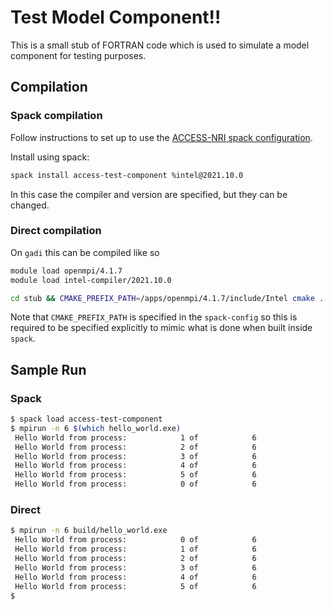 # Test Model Component!!

This is a small stub of FORTRAN code which is used to simulate a model component for testing purposes.

## Compilation

### Spack compilation

Follow instructions to set up to use the [ACCESS-NRI spack configuration](https://access-hive.org.au/getting_started/spack/).

Install using spack:
```bash
spack install access-test-component %intel@2021.10.0
```
In this case the compiler and version are specified, but they can be changed.

### Direct compilation

On `gadi` this can be compiled like so

```bash
module load openmpi/4.1.7
module load intel-compiler/2021.10.0 

cd stub && CMAKE_PREFIX_PATH=/apps/openmpi/4.1.7/include/Intel cmake . && make
```

Note that `CMAKE_PREFIX_PATH` is specified in the `spack-config` so this is required to be specified explicitly to mimic what is done when built inside `spack`.

## Sample Run

### Spack

```bash
$ spack load access-test-component
$ mpirun -n 6 $(which hello_world.exe)
 Hello World from process:            1 of            6
 Hello World from process:            2 of            6
 Hello World from process:            3 of            6
 Hello World from process:            4 of            6
 Hello World from process:            5 of            6
 Hello World from process:            0 of            6
```

### Direct
```bash
$ mpirun -n 6 build/hello_world.exe 
 Hello World from process:            0 of            6
 Hello World from process:            1 of            6
 Hello World from process:            2 of            6
 Hello World from process:            3 of            6
 Hello World from process:            4 of            6
 Hello World from process:            5 of            6
$
```

